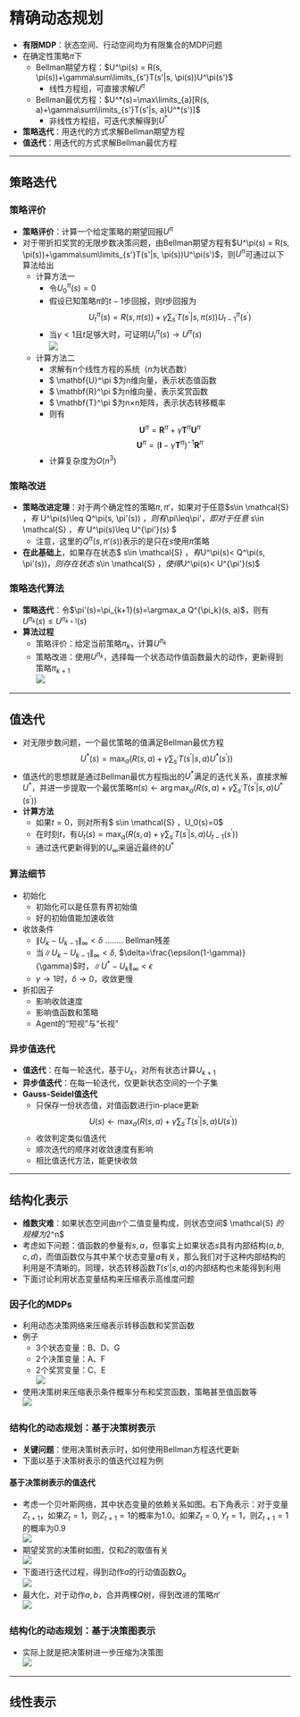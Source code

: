 # 精确动态规划

+ **有限MDP**：状态空间、行动空间均为有限集合的MDP问题
+ 在确定性策略$\pi$下
  + Bellman期望方程：$U^\pi(s) = R(s, \pi(s))+\gamma\sum\limits_{s'}T(s'|s, \pi(s))U^\pi(s')$
    + 线性方程组，可直接求解$U^\pi$
  + Bellman最优方程：$U^*(s)=\max\limits_{a}[R(s, a)+\gamma\sum\limits_{s'}T(s'|s, a)U^*(s')]$
    + 非线性方程组，可迭代求解得到$U^*$
+ **策略迭代**：用迭代的方式求解Bellman期望方程
+ **值迭代**：用迭代的方式求解Bellman最优方程

---
## 策略迭代

### 策略评价
+ **策略评价**：计算一个给定策略的期望回报$U^\pi$
+ 对于带折扣奖赏的无限步数决策问题，由Bellman期望方程有$U^\pi(s) = R(s, \pi(s))+\gamma\sum\limits_{s'}T(s'|s, \pi(s))U^\pi(s')$，则$U^\pi$可通过以下算法给出
  + 计算方法一
    + 令$U_0^\pi(s)=0$
    + 假设已知策略$\pi$的$t-1$步回报，则$t$步回报为
    $$U_{t}^{\pi}(s)=R(s, \pi(s))+\gamma \sum_{s^{\prime}} T\left(s^{\prime} | s, \pi(s)\right) U_{t-1}^{\pi}\left(s^{\prime}\right)$$
    + 当$\gamma < 1$且$t$足够大时，可证明$U^\pi_t(s)\rightarrow U^\pi(s)$  
    ![](img/2020-04-14-23-11-32.png)
  + 计算方法二
    + 求解有n个线性方程的系统（$n$为状态数）
    + $ \mathbf{U}^\pi $为n维向量，表示状态值函数
    + $ \mathbf{R}^\pi $为n维向量，表示奖赏函数
    + $ \mathbf{T}^\pi $为n×n矩阵，表示状态转移概率
    + 则有
  $$ \mathbf{U}^\pi = \mathbf{R}^\pi+\gamma \mathbf{T}^\pi \mathbf{U}^\pi $$
  $$ \mathbf{U}^\pi = (\mathbf{I}-\gamma \mathbf{T}^\pi)^{-1} \mathbf{R}^\pi $$
    + 计算复杂度为$O(n^3)$

### 策略改进
+ **策略改进定理**：对于两个确定性的策略$\pi, \pi'$，如果对于任意$s\in \mathcal{S} $，有$ U^\pi(s)\leq Q^\pi(s, \pi'(s)) $，则有$\pi\leq\pi'$，即对于任意$ s\in \mathcal{S} $，有$ U^\pi(s)\leq U^{\pi'}(s) $
  + 注意，这里的$Q^\pi(s, \pi'(s))$表示的是只在$s$使用$\pi$策略
+ **在此基础上**，如果存在状态$ s\in \mathcal{S} $，有$U^\pi(s)< Q^\pi(s, \pi'(s))$，则存在状态$ s\in \mathcal{S} $，使得$U^\pi(s)< U^{\pi'}(s)$

### 策略迭代算法
+ **策略迭代**：令$\pi'(s)=\pi_{k+1}(s)=\argmax_a Q^{\pi_k}(s, a)$，则有$U^{\pi_k}(s)\leq U^{\pi_{k+1}}(s)$
+ **算法过程**
  + 策略评价：给定当前策略$\pi_k$，计算$U^{\pi_k}$
  + 策略改进：使用$U^{\pi_k}$，选择每一个状态动作值函数最大的动作，更新得到策略$\pi_{k+1}$  
  ![](img/2020-04-14-23-33-50.png)

---
## 值迭代
+ 对无限步数问题，一个最优策略的值满足Bellman最优方程
  $$U^{*}(s)=\max _{a}\left(R(s, a)+\gamma \sum_{s^{\prime}} T\left(s^{\prime} | s, a\right) U^{*}\left(s^{\prime}\right)\right)$$
+ 值迭代的思想就是通过Bellman最优方程指出的$U^*$满足的迭代关系，直接求解$U^*$，并进一步提取一个最优策略$\pi(s) \leftarrow \arg \max _{a}\left(R(s, a)+\gamma \sum_{s^{\prime}} T\left(s^{\prime} | s, a\right) U^{*}\left(s^{\prime}\right)\right)$
+ **计算方法**
  + 如果$t=0$，则对所有$ s\in \mathcal{S} $，$U_0(s)=0$
  + 在时刻$t$，有$U_t(s) = \max _{a}\left(R(s, a)+\gamma \sum_{s^{\prime}} T\left(s^{\prime} | s, a\right) U_{t-1}\left(s^{\prime}\right)\right)$
  + 通过迭代更新得到的$U_{\infty}$来逼近最终的$U^*$

### 算法细节
+ 初始化
  + 初始化可以是任意有界初始值
  + 好的初始值能加速收敛
+ 收敛条件
  + $\|U_k-U_{k-1}\|_{\infty}<\delta$ ........ Bellman残差
  + 当$\|U_k-U_{k-1}\|_{\infty}<\delta$, $\delta=\frac{\epsilon(1-\gamma)}{\gamma}$时，$\|U^*-U_k\|_{\infty}<\epsilon$
  + $\gamma \rightarrow 1$时，$\delta \rightarrow 0$，收敛更慢
+ 折扣因子
  + 影响收敛速度
  + 影响值函数和策略
  + Agent的“短视”与“长视”

### 异步值迭代
+ **值迭代**：在每一轮迭代，基于$U_k$，对所有状态计算$U_{k+1}$
+ **异步值迭代**：在每一轮迭代，仅更新状态空间的一个子集
+ **Gauss-Seidel值迭代**
  + 只保存一份状态值，对值函数进行in-place更新
  $$U(s) \leftarrow \max _{a}\left(R(s, a)+\gamma \sum_{s^{\prime}} T\left(s^{\prime} | s, a\right) U\left(s^{\prime}\right)\right)$$
  + 收敛判定类似值迭代
  + 顺次迭代的顺序对收敛速度有影响
  + 相比值迭代方法，能更快收敛

---
## 结构化表示
+ **维数灾难**：如果状态空间由$n$个二值变量构成，则状态空间$ \mathcal{S} $的规模为$2^n$
+ 考虑如下问题：值函数的参量有$s, a$，但事实上如果状态$s$具有内部结构$(a, b, c, d)$，而值函数仅与其中某个状态变量$a$有关，那么我们对于这种内部结构的利用是不清晰的。同理，状态转移函数$T(s'|s, a)$的内部结构也未能得到利用
+ 下面讨论利用状态变量结构来压缩表示高维度问题

### 因子化的MDPs
+ 利用动态决策网络来压缩表示转移函数和奖赏函数
+ 例子
  + 3个状态变量：B、D、G
  + 2个决策变量：A、F
  + 2个奖赏变量：C、E  
  ![](img/2020-04-15-10-37-17.png)
+ 使用决策树来压缩表示条件概率分布和奖赏函数，策略甚至值函数等  
  ![](img/2020-04-15-10-39-54.png)

### 结构化的动态规划：基于决策树表示
+ **关键问题**：使用决策树表示时，如何使用Bellman方程迭代更新
+ 下面以基于决策树表示的值迭代过程为例


#### 基于决策树表示的值迭代
+ 考虑一个贝叶斯网络，其中状态变量的依赖关系如图。右下角表示：对于变量$Z_{t+1}$，如果$Z_t=1$，则$Z_{t+1}=1$的概率为$1.0$。如果$Z_t=0, Y_t=1$，则$Z_{t+1}=1$的概率为$0.9$  
  ![](img/2020-04-15-10-52-12.png)
+ 期望奖赏的决策树如图，仅和$Z$的取值有关  
  ![](img/2020-04-15-10-53-10.png)
+ 下面进行迭代过程，得到动作$a$的行动值函数$Q_a$  
  ![](img/2020-04-15-11-29-14.png)
+ 最大化，对于动作$a,b$，合并两棵$Q$树，得到改进的策略$\pi'$  
  ![](img/2020-04-15-11-35-07.png)

### 结构化的动态规划：基于决策图表示
+ 实际上就是把决策树进一步压缩为决策图  
  ![](img/2020-04-15-11-40-12.png)


---
## 线性表示